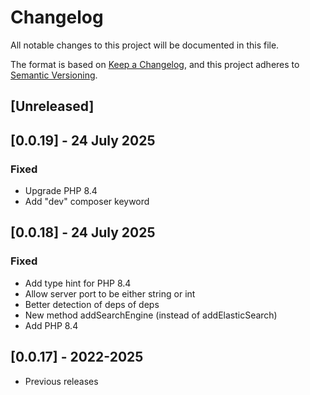 # Changelog
All notable changes to this project will be documented in this file.

The format is based on [Keep a Changelog](https://keepachangelog.com/en/1.0.0/),
and this project adheres to [Semantic Versioning](https://semver.org/spec/v2.0.0.html).

## [Unreleased]

## [0.0.19] - 24 July 2025
### Fixed
- Upgrade PHP 8.4
- Add "dev" composer keyword

## [0.0.18] - 24 July 2025
### Fixed
- Add type hint for PHP 8.4
- Allow server port to be either string or int
- Better detection of deps of deps
- New method addSearchEngine (instead of addElasticSearch)
- Add PHP 8.4

## [0.0.17] - 2022-2025
- Previous releases
